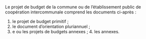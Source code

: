 Le projet de budget de la commune ou de l’établissement public de coopération intercommunale comprend les documents ci-après :
1. le projet de budget primitif ;
2. le document d’orientation pluriannuel ;
1. e ou les projets de budgets annexes ;
4\. les annexes.
